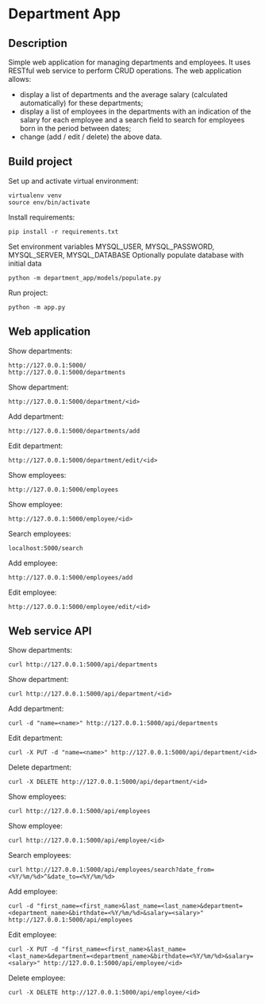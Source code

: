 # Department App

## Description

Simple web application for managing departments and employees. It uses RESTful web service to perform CRUD operations.
The web application allows:
- display a list of departments and the average salary (calculated automatically) for these departments;
- display a list of employees in the departments with an indication of the salary for each employee and a search field
to search for employees born in the period between dates;
- change (add / edit / delete) the above data.

## Build project

Set up and activate virtual environment:
```
virtualenv venv
source env/bin/activate
```
Install requirements:
```
pip install -r requirements.txt
```
Set environment variables MYSQL_USER, MYSQL_PASSWORD, MYSQL_SERVER, MYSQL_DATABASE
Optionally populate database with initial data
```
python -m department_app/models/populate.py
```
Run project:
```
python -m app.py
```

## Web application

Show departments:
```
http://127.0.0.1:5000/
http://127.0.0.1:5000/departments
```
Show department:
```
http://127.0.0.1:5000/department/<id>
```
Add department:
```
http://127.0.0.1:5000/departments/add
```
Edit department:
```
http://127.0.0.1:5000/department/edit/<id>
```
Show employees:
```
http://127.0.0.1:5000/employees
```
Show employee:
```
http://127.0.0.1:5000/employee/<id>
```
Search employees:
```
localhost:5000/search
```
Add employee:
```
http://127.0.0.1:5000/employees/add
```
Edit employee:
```
http://127.0.0.1:5000/employee/edit/<id>
```

## Web service API

Show departments:
```
curl http://127.0.0.1:5000/api/departments
```
Show department:
```
curl http://127.0.0.1:5000/api/department/<id>
```
Add department:
```
curl -d "name=<name>" http://127.0.0.1:5000/api/departments
```
Edit department:
```
curl -X PUT -d "name=<name>" http://127.0.0.1:5000/api/department/<id>
```
Delete department:
```
curl -X DELETE http://127.0.0.1:5000/api/department/<id>
```
Show employees:
```
curl http://127.0.0.1:5000/api/employees
```
Show employee:
```
curl http://127.0.0.1:5000/api/employee/<id>
```
Search employees:
```
curl http://127.0.0.1:5000/api/employees/search?date_from=<%Y/%m/%d>^&date_to=<%Y/%m/%d>
```
Add employee:
```
curl -d "first_name=<first_name>&last_name=<last_name>&department=<department_name>&birthdate=<%Y/%m/%d>&salary=<salary>" http://127.0.0.1:5000/api/employees
```
Edit employee:
```
curl -X PUT -d "first_name=<first_name>&last_name=<last_name>&department=<department_name>&birthdate=<%Y/%m/%d>&salary=<salary>" http://127.0.0.1:5000/api/employee/<id>
```
Delete employee:
```
curl -X DELETE http://127.0.0.1:5000/api/employee/<id>
```
